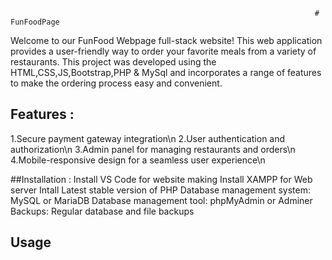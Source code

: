                                                                         # FunFoodPage
Welcome to our FunFood Webpage full-stack website! This web application provides a user-friendly way to order your favorite meals from a variety of restaurants. This project was developed using the HTML,CSS,JS,Bootstrap,PHP & MySql and incorporates a range of features to make the ordering process easy and convenient.

## Features :
 1.Secure payment gateway integration\n
 2.User authentication and authorization\n
 3.Admin panel for managing restaurants and orders\n
 4.Mobile-responsive design for a seamless user experience\n

##Installation :
Install VS Code for website making
Install XAMPP for Web server
Intall Latest stable version of PHP
Database management system: MySQL or MariaDB
Database management tool: phpMyAdmin or Adminer
Backups: Regular database and file backups

## Usage
